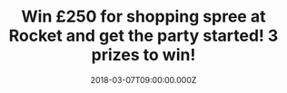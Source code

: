 ---
campaign-uuid: "c-00fa9af2-154e-44ca-bf73-e030d4839312"
type: "Preview"
category: "Competition"
date: "2018-03-07T09:00:00.000Z"
end-date: "2018-03-21T23:59:00.000Z"
disable-form: false
is_promoted: false
has_entry_page: true
title: "Win £250 for shopping spree at Rocket and get the party started! 3 prizes\
  \ to win!"
competition-description: "<p>If you were thinking on what kind of look and mood you'd\
  \ like to have for your home… we have the perfect solution for you! Get that rock\
  \ look that your house deserves with Rocket! and their accessories inspired by music!\
  \ They have something for everybody, and now they're giving 3 lucky winners the\
  \ chance of winning £250 for shopping spree at their entire collection!</p><p>Take\
  \ a look at their products and treat yourself or your loved ones with the perfect\
  \ gift!</p>"
hero-header: "Win £250 for shopping spree at Rocket and get the party started! 3 prizes\
  \ to win!"
terms-confirmation: "N/A"
banner-img: "https://assets.expresslyapp.com/asset-6b2dc262-edfc-4b90-9064-098be1e00927.jpg"
logo-left-href: "https://www.rocketdesign.it/"
logo-left-image: "https://assets.expresslyapp.com/27be0a0a-07f2-4577-b8e8-d214b471a5b7-thumb.png"
logo-left-title: "Rocket Design"
bg-image-hero: "https://assets.expresslyapp.com/asset-96211b05-805a-4535-8759-a0e0a5a026f7.png"
bg-image-first: "https://assets.expresslyapp.com/asset-ee16e0c1-981d-4537-8781-fa8b66fbdfa4.jpg"
bg-image-second: "https://assets.expresslyapp.com/asset-698fe01a-76ab-4159-9208-23cd27d274ea.jpg"
bg-image-third: "https://assets.expresslyapp.com/asset-6232afe7-2dcf-4cd2-bb90-835f66fc64fb.jpg"
section1-content: "<p>At ROCKET they make awesome home, travel & lifestyle gifts and\
  \ accessories inspired by music. They take that visceral emotional connection music\
  \ has with each one of their humble earthlings, and use it to turn boring everyday\
  \ items into fun and soulful new designs. Their stuff makes for the perfect gift,\
  \ but no shame in keeping some for yourself!</p>\r\n<p>If it sounds crazy, you’\
  re right. It’s the good kind of crazy…</p>"
section2-content: "<p>So lucky for you their crazy-good designers cooked up a kick-ass\
  \ range that’s just about got everyone covered: from the wanderlust-bitten California\
  \ dreamer to the every-day-I’m-hustlin office warrior… from the fashionista to the\
  \ Iphonista… from the next Jamie Oliver to the next dinner party!</p>\r\n<p>Dive\
  \ right into the rabbit hole, but don’t be surprised if you end up filling your\
  \ basket. After all, with nearly 1M products sold, it must be a mad world out there.</p>"
section3-content: "<p>Get ready to rumble because the party starts right here: NME\
  \ AAA is partnering with them to give 3 lucky winners £250 each to indulge in a\
  \ shopping spree bonanza worthy of a Rockstar, only without the credit card hangover!</p>\r\
  \n<p>They don’t call them The Good Vibes Co. for nothing! Enter below for a chance\
  \ to win!</p>"
entry-title: "Win £250 for shopping spree at Rocket and get the party started!"
entry-content: "<p>Enter the draw to win £250 for shopping spree at Rocket by completing\
  \ the form below before 23:59 on 21/03/2018.\r\n</p>"
has-winner: false
prize-description: "3 lucky winners win £250* each for shopping at Rocket"
special-conditions: "* RocketDesign.it items are priced in Euros. Winners will receive\
  \ a coupon for a €285, i.e., the euro equivalent of £250 as per 28 February 2018\
  \ spot exchange rate as posted by the Bank of England at http://www.bankofengland.co.uk/boeapps/iadb/Rates.asp."
---